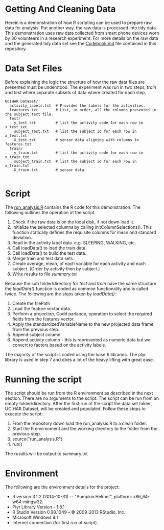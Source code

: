Getting And Cleaning Data
=========================

Herein is a demonstration of how R scripting can be used to prepare raw data for analysis. Put another way, the raw data is processed into tidy data. This demonstration uses raw data collected from smart phone devices worn by 30 volunteers in a research experiment. For more details on the raw data and the generated tidy data set see the [Codebook.md](/Codebook.md) file contained in this repository.

# Data Set Files

Before explaining the logic the structure of how the raw data files are presented must be understood. The experiment was run in two steps, *train* and *test* where separate subsets of data where created for each step.

```
UCIHAR Dataset/
  activity_labels.txt  # Provides the labels for the activities.  
  feautures.txt        # List, in order, all the columns presented in the subject text file.     
  test/
    y_test.txt         # list the activity code for each row in x_test.txt   
    subject_test.txt   # list the subject id for each row in x_text.txt    
    X_test.txt         # sensor data aligning with columns in features.txt
  train/
    y_train.txt        # list the activity code for each row in x_train.txt   
    subject_train.txt  # list the subject id for each row in x_train.txt   
    X_train.txt        # sensor data
  
```

# Script

The [run_analysis.R](run_analysis.R) contains the R code for this demonstration. The following outlines the operation of the script.

  1. Check if the raw data is on the local disk, if not down load it. 
  2. Initialize the selected columns by calling initColumnSelections(). This function statically defines the requisite columns for mean and standard deviation. 
  3. Read in the activity label data. e.g. SLEEPING, WALKING, etc.
  4. Call loadData() to load the train data. 
  5. Call loadData() to build the test data. 
  6. Merge train and test data sets.
  7. Create average, mean, of each variable for each activity and each subject. (Order by activity then by subject.)
  8. Write results to file *summary.txt*

Because the sub folder/directory for *test* and *train* have the same structure the *loadData()* function is coded as common functionality and is called twice. The following are the steps taken by *loadData()*: 

1. Create the filePath
2. Load the feature vector data. 
3. Perform a projection, Codd parlance, operation to select the required fields from the features vector.
4. Apply the standardizedVariableName to the new projected data frame from the previous step.
5. Append subject column
6. Append activity column - this is represented as numeric data but we convert to factors based on the activity labels.

The majority of the script is coded using the base R libraries. The plyr library is used in step 7 and does a lot of the heavy lifting with great ease.

# Running the script
The script should be run from the R environment as described in the next section. There are no arguments to the script. 
The script can be run from an empty folder/directory. After the first run of the script the data set folder, UCIHAR Dataset, will be created and populated. Follow these steps to execute the script:

1. From the repository down load the run_analysis.R to a clean folder. 
2. Start the R environment and the working directory to the folder from the previous step.
3. source("run_analysis.R")
4. run() 

The rusults will be output to summary.txt 

# Environment 

The following are the environment details for the project:

* R version 3.1.2 (2014-10-31) -- "Pumpkin Helmet", platform: x86_64-w64-mingw32.
* Plyr Library Version - 1.8.1
* R Studio Version 0.98.1049 – © 2009-2013 RStudio, Inc.
* Microsoft Windows 8.1
* Internet connection (for first run of script).
